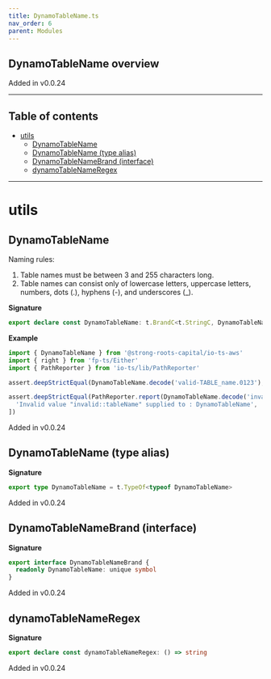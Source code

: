 ```yaml
---
title: DynamoTableName.ts
nav_order: 6
parent: Modules
---
```


## DynamoTableName overview

Added in v0.0.24

---

<h2 class="text-delta">Table of contents</h2>

- [utils](#utils)
  - [DynamoTableName](#dynamotablename)
  - [DynamoTableName (type alias)](#dynamotablename-type-alias)
  - [DynamoTableNameBrand (interface)](#dynamotablenamebrand-interface)
  - [dynamoTableNameRegex](#dynamotablenameregex)

---

# utils

## DynamoTableName

Naming rules:

1. Table names must be between 3 and 255 characters long.
2. Table names can consist only of lowercase letters, uppercase
   letters, numbers, dots (.), hyphens (-), and underscores (\_).

**Signature**

```ts
export declare const DynamoTableName: t.BrandC<t.StringC, DynamoTableNameBrand>
```

**Example**

```ts
import { DynamoTableName } from '@strong-roots-capital/io-ts-aws'
import { right } from 'fp-ts/Either'
import { PathReporter } from 'io-ts/lib/PathReporter'

assert.deepStrictEqual(DynamoTableName.decode('valid-TABLE_name.0123'), right('valid-TABLE_name.0123'))

assert.deepStrictEqual(PathReporter.report(DynamoTableName.decode('invalid::tableName')), [
  'Invalid value "invalid::tableName" supplied to : DynamoTableName',
])
```

Added in v0.0.24

## DynamoTableName (type alias)

**Signature**

```ts
export type DynamoTableName = t.TypeOf<typeof DynamoTableName>
```

Added in v0.0.24

## DynamoTableNameBrand (interface)

**Signature**

```ts
export interface DynamoTableNameBrand {
  readonly DynamoTableName: unique symbol
}
```

Added in v0.0.24

## dynamoTableNameRegex

**Signature**

```ts
export declare const dynamoTableNameRegex: () => string
```

Added in v0.0.24
